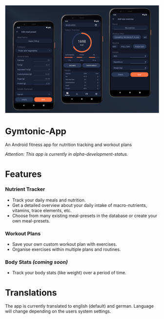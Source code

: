 ![app showcase](resources/showcase.png)

# Gymtonic-App

An Android fitness app for nutrition tracking and workout plans

*Attention: This app is currently in alpha-development-status.*

# Features

### Nutrient Tracker
- Track your daily meals and nutrition.
- Get a detailed overview about your daily intake of macro-nutrients, vitamins, trace elements, etc.
- Choose from many existing meal-presets in the database or create your own meal-presets.

### Workout Plans
- Save your own custom workout plan with exercises.
- Organise exercises within multiple plans and routines.

### Body Stats *(coming soon)*
- Track your body stats (like weight) over a period of time.

# Translations

The app is currently translated to english (default) and german. Language will change depending on the users system settings.
